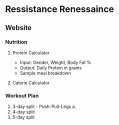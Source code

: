 # Ressistance Renessaince

## Website

### Nutrition
1. Protein Calculator
    * Input: Gender, Weight, Body Fat %
    * Output: Daily Protein in grams
    * Sample meal breakdown

2. Calorie Calculator


### Workout Plan
1. 3-day split - Push-Pull-Legs
  a. 
3. 4-day split
4. 5-day split
